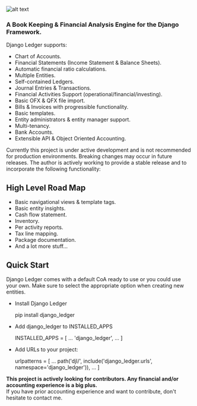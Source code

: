 ![alt text](https://us-east-1.linodeobjects.com/django-ledger/logo/django-ledger-logo@2x.png)

### A Book Keeping & Financial Analysis Engine for the Django Framework.

Django Ledger supports:

- Chart of Accounts.
- Financial Statements (Income Statement & Balance Sheets).
- Automatic financial ratio calculations.
- Multiple Entities.
- Self-contained Ledgers.
- Journal Entries & Transactions.
- Financial Activities Support (operational/financial/investing).
- Basic OFX & QFX file import.
- Bills & Invoices with progressible functionality.
- Basic templates.
- Entity administrators & entity manager support.
- Multi-tenancy.
- Bank Accounts.
- Extensible API & Object Oriented Accounting.


Currently this project is under active development and is not recommended for production environments.
Breaking changes may occur in future releases.
The author is actively working to provide a stable release and to incorporate
the following functionality:

## High Level Road Map
- Basic navigational views & template tags.
- Basic entity insights.
- Cash flow statement.
- Inventory.
- Per activity reports.
- Tax line mapping.
- Package documentation.
- And a lot more stuff...

## Quick Start
Django Ledger comes with a default CoA ready to use or you could use your own.
Make sure to select the appropriate option when creating new entities.
    
* Install Django Ledger


    pip install django_ledger
    
* Add django_ledger to INSTALLED_APPS


    INSTALLED_APPS = [
        ...
        'django_ledger',
        ...
    ]

* Add URLs to your project:


    urlpatterns = [
        ...
        path('djl/', include('django_ledger.urls', namespace='django_ledger')),
        ...
    ]
  
__This project is actively looking for contributors. Any financial and/or
accounting experience is a big plus.__ \
If you have prior accounting experience and want to contribute, 
don't hesitate to contact me.